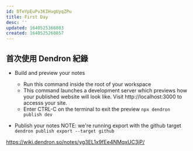 ```yaml
---
id: DTeYpEuPv3KIHugUyqZPu
title: First Day
desc: ''
updated: 1640525366803
created: 1640525260857
---
```


## 首次使用 Dendron 紀錄

- Build and preview your notes

  - Run this command inside the root of your workspace
  - This command launches a development server which previews how your published website will look like. Visit http://localhost:3000 to accesss your site.
  - Enter CTRL-C on the terminal to exit the preview
    `npx dendron publish dev`

- Publish your notes
  NOTE: we're running export with the github target
  `dendron publish export --target github`

https://wiki.dendron.so/notes/yg3EL1x9fEe4NMqxUC3jP/
